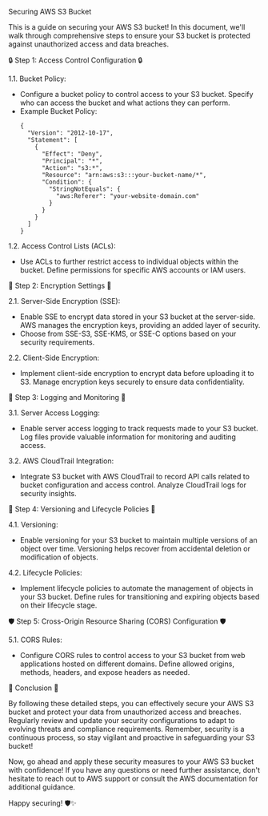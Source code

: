 Securing AWS S3 Bucket

This is a guide on securing your AWS S3 bucket! In this document, we'll walk through comprehensive steps to ensure your S3 bucket is protected against unauthorized access and data breaches.

🔒 Step 1: Access Control Configuration 🔒

1.1. Bucket Policy:
   - Configure a bucket policy to control access to your S3 bucket. Specify who can access the bucket and what actions they can perform.
   - Example Bucket Policy:
     ```
     {
       "Version": "2012-10-17",
       "Statement": [
         {
           "Effect": "Deny",
           "Principal": "*",
           "Action": "s3:*",
           "Resource": "arn:aws:s3:::your-bucket-name/*",
           "Condition": {
             "StringNotEquals": {
               "aws:Referer": "your-website-domain.com"
             }
           }
         }
       ]
     }
     ```

1.2. Access Control Lists (ACLs):
   - Use ACLs to further restrict access to individual objects within the bucket. Define permissions for specific AWS accounts or IAM users.

🔐 Step 2: Encryption Settings 🔐

2.1. Server-Side Encryption (SSE):
   - Enable SSE to encrypt data stored in your S3 bucket at the server-side. AWS manages the encryption keys, providing an added layer of security.
   - Choose from SSE-S3, SSE-KMS, or SSE-C options based on your security requirements.

2.2. Client-Side Encryption:
   - Implement client-side encryption to encrypt data before uploading it to S3. Manage encryption keys securely to ensure data confidentiality.

👀 Step 3: Logging and Monitoring 👀

3.1. Server Access Logging:
   - Enable server access logging to track requests made to your S3 bucket. Log files provide valuable information for monitoring and auditing access.

3.2. AWS CloudTrail Integration:
   - Integrate S3 bucket with AWS CloudTrail to record API calls related to bucket configuration and access control. Analyze CloudTrail logs for security insights.

🚧 Step 4: Versioning and Lifecycle Policies 🚧

4.1. Versioning:
   - Enable versioning for your S3 bucket to maintain multiple versions of an object over time. Versioning helps recover from accidental deletion or modification of objects.

4.2. Lifecycle Policies:
   - Implement lifecycle policies to automate the management of objects in your S3 bucket. Define rules for transitioning and expiring objects based on their lifecycle stage.

🛡️ Step 5: Cross-Origin Resource Sharing (CORS) Configuration 🛡️

5.1. CORS Rules:
   - Configure CORS rules to control access to your S3 bucket from web applications hosted on different domains. Define allowed origins, methods, headers, and expose headers as needed.

🚨 Conclusion 🚨

By following these detailed steps, you can effectively secure your AWS S3 bucket and protect your data from unauthorized access and breaches. Regularly review and update your security configurations to adapt to evolving threats and compliance requirements. Remember, security is a continuous process, so stay vigilant and proactive in safeguarding your S3 bucket!

Now, go ahead and apply these security measures to your AWS S3 bucket with confidence! If you have any questions or need further assistance, don't hesitate to reach out to AWS support or consult the AWS documentation for additional guidance.

Happy securing! 🛡️✨
